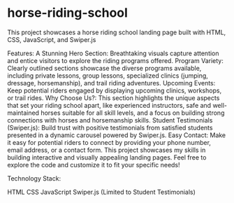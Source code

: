 # horse-riding-school


 
This project showcases a horse riding school landing page built with HTML, CSS, JavaScript, and Swiper.js  

Features:
A Stunning Hero Section: Breathtaking visuals capture attention and entice visitors to explore the riding programs offered.
Program Variety: Clearly outlined sections showcase the diverse programs available, including private lessons, group lessons, specialized clinics (jumping, dressage, horsemanship), and trail riding adventures.
Upcoming Events: Keep potential riders engaged by displaying upcoming clinics, workshops, or trail rides.
Why Choose Us?: This section highlights the unique aspects that set your riding school apart, like experienced instructors, safe and well-maintained horses suitable for all skill levels, and a focus on building strong connections with horses and horsemanship skills.
Student Testimonials (Swiper.js): Build trust with positive testimonials from satisfied students presented in a dynamic carousel powered by Swiper.js.
Easy Contact: Make it easy for potential riders to connect by providing your phone number, email address, or a contact form.
This project showcases my skills in building interactive and visually appealing landing pages. Feel free to explore the code and customize it to fit your specific needs!


Technology Stack:

HTML
CSS
JavaScript
Swiper.js (Limited to Student Testimonials)
